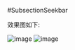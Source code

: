 #SubsectionSeekbar

效果图如下:

![image](https://github.com/xiaojianglaile/SubsectionSeekbar/raw/master/images-folder/1.png)
![image](https://github.com/xiaojianglaile/SubsectionSeekbar/raw/master/images-folder/2.png)
